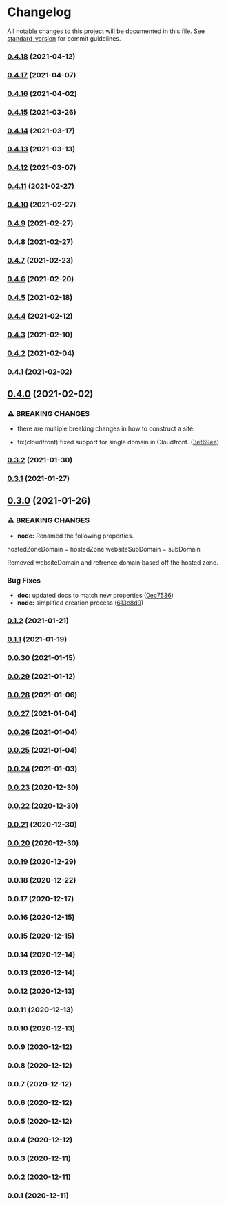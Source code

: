 # Changelog

All notable changes to this project will be documented in this file. See [standard-version](https://github.com/conventional-changelog/standard-version) for commit guidelines.

### [0.4.18](https://github.com/SnapPetal/cdk-simplewebsite-deploy/compare/v0.4.17...v0.4.18) (2021-04-12)

### [0.4.17](https://github.com/SnapPetal/cdk-simplewebsite-deploy/compare/v0.4.16...v0.4.17) (2021-04-07)

### [0.4.16](https://github.com/SnapPetal/cdk-simplewebsite-deploy/compare/v0.4.15...v0.4.16) (2021-04-02)

### [0.4.15](https://github.com/SnapPetal/cdk-simplewebsite-deploy/compare/v0.4.14...v0.4.15) (2021-03-26)

### [0.4.14](https://github.com/SnapPetal/cdk-simplewebsite-deploy/compare/v0.4.13...v0.4.14) (2021-03-17)

### [0.4.13](https://github.com/SnapPetal/cdk-simplewebsite-deploy/compare/v0.4.12...v0.4.13) (2021-03-13)

### [0.4.12](https://github.com/SnapPetal/cdk-simplewebsite-deploy/compare/v0.4.11...v0.4.12) (2021-03-07)

### [0.4.11](https://github.com/SnapPetal/cdk-simplewebsite-deploy/compare/v0.4.10...v0.4.11) (2021-02-27)

### [0.4.10](https://github.com/SnapPetal/cdk-simplewebsite-deploy/compare/v0.4.9...v0.4.10) (2021-02-27)

### [0.4.9](https://github.com/SnapPetal/cdk-simplewebsite-deploy/compare/v0.4.8...v0.4.9) (2021-02-27)

### [0.4.8](https://github.com/SnapPetal/cdk-simplewebsite-deploy/compare/v0.4.7...v0.4.8) (2021-02-27)

### [0.4.7](https://github.com/SnapPetal/cdk-simplewebsite-deploy/compare/v0.4.6...v0.4.7) (2021-02-23)

### [0.4.6](https://github.com/SnapPetal/cdk-simplewebsite-deploy/compare/v0.4.5...v0.4.6) (2021-02-20)

### [0.4.5](https://github.com/SnapPetal/cdk-simplewebsite-deploy/compare/v0.4.4...v0.4.5) (2021-02-18)

### [0.4.4](https://github.com/SnapPetal/cdk-simplewebsite-deploy/compare/v0.4.3...v0.4.4) (2021-02-12)

### [0.4.3](https://github.com/SnapPetal/cdk-simplewebsite-deploy/compare/v0.4.2...v0.4.3) (2021-02-10)

### [0.4.2](https://github.com/SnapPetal/cdk-simplewebsite-deploy/compare/v0.4.1...v0.4.2) (2021-02-04)

### [0.4.1](https://github.com/SnapPetal/cdk-simplewebsite-deploy/compare/v0.4.0...v0.4.1) (2021-02-02)

## [0.4.0](https://github.com/SnapPetal/cdk-simplewebsite-deploy/compare/v0.3.2...v0.4.0) (2021-02-02)


### ⚠ BREAKING CHANGES

* there are multiple breaking changes in how to construct a site.

* fix(cloudfront):fixed support for single domain in Cloudfront. ([3ef69ee](https://github.com/SnapPetal/cdk-simplewebsite-deploy/commit/3ef69ee01233e3886466523263094644387152d6))

### [0.3.2](https://github.com/SnapPetal/cdk-simplewebsite-deploy/compare/v0.3.1...v0.3.2) (2021-01-30)

### [0.3.1](https://github.com/SnapPetal/cdk-simplewebsite-deploy/compare/v0.3.0...v0.3.1) (2021-01-27)

## [0.3.0](https://github.com/SnapPetal/cdk-simplewebsite-deploy/compare/v0.1.2...v0.3.0) (2021-01-26)


### ⚠ BREAKING CHANGES

* **node:** Renamed the following properties.

hostedZoneDomain = hostedZone
websiteSubDomain = subDomain

Removed websiteDomain and refrence domain based off the hosted zone.

### Bug Fixes

* **doc:** updated docs to match new properties ([0ec7536](https://github.com/SnapPetal/cdk-simplewebsite-deploy/commit/0ec7536fb4967c70ef2d8d1c003cade13c9d8b37))
* **node:** simplified creation process ([613c8d9](https://github.com/SnapPetal/cdk-simplewebsite-deploy/commit/613c8d99cc07292b28d1d6273ed45732d103d43d))

### [0.1.2](https://github.com/SnapPetal/cdk-simplewebsite-deploy/compare/v0.0.30...v0.1.2) (2021-01-21)

### [0.1.1](https://github.com/SnapPetal/cdk-simplewebsite-deploy/compare/v0.0.30...v0.1.1) (2021-01-19)

### [0.0.30](https://github.com/SnapPetal/cdk-simplewebsite-deploy/compare/v0.0.29...v0.0.30) (2021-01-15)

### [0.0.29](https://github.com/SnapPetal/cdk-simplewebsite-deploy/compare/v0.0.28...v0.0.29) (2021-01-12)

### [0.0.28](https://github.com/SnapPetal/cdk-simplewebsite-deploy/compare/v0.0.27...v0.0.28) (2021-01-06)

### [0.0.27](https://github.com/SnapPetal/cdk-simplewebsite-deploy/compare/v0.0.26...v0.0.27) (2021-01-04)

### [0.0.26](https://github.com/SnapPetal/cdk-simplewebsite-deploy/compare/v0.0.25...v0.0.26) (2021-01-04)

### [0.0.25](https://github.com/SnapPetal/cdk-simplewebsite-deploy/compare/v0.0.24...v0.0.25) (2021-01-04)

### [0.0.24](https://github.com/SnapPetal/cdk-simplewebsite-deploy/compare/v0.0.23...v0.0.24) (2021-01-03)

### [0.0.23](https://github.com/SnapPetal/cdk-simplewebsite-deploy/compare/v0.0.22...v0.0.23) (2020-12-30)

### [0.0.22](https://github.com/SnapPetal/cdk-simplewebsite-deploy/compare/v0.0.21...v0.0.22) (2020-12-30)

### [0.0.21](https://github.com/SnapPetal/cdk-simplewebsite-deploy/compare/v0.0.20...v0.0.21) (2020-12-30)

### [0.0.20](https://github.com/SnapPetal/cdk-cloudfront-deploy/compare/v0.0.19...v0.0.20) (2020-12-30)

### [0.0.19](https://github.com/SnapPetal/cdk-cloudfront-deploy/compare/v0.0.18...v0.0.19) (2020-12-29)

### 0.0.18 (2020-12-22)

### 0.0.17 (2020-12-17)

### 0.0.16 (2020-12-15)

### 0.0.15 (2020-12-15)

### 0.0.14 (2020-12-14)

### 0.0.13 (2020-12-14)

### 0.0.12 (2020-12-13)

### 0.0.11 (2020-12-13)

### 0.0.10 (2020-12-13)

### 0.0.9 (2020-12-12)

### 0.0.8 (2020-12-12)

### 0.0.7 (2020-12-12)

### 0.0.6 (2020-12-12)

### 0.0.5 (2020-12-12)

### 0.0.4 (2020-12-12)

### 0.0.3 (2020-12-11)

### 0.0.2 (2020-12-11)

### 0.0.1 (2020-12-11)

